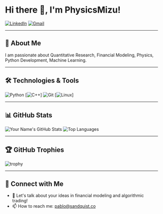 # Hi there 👋, I'm PhysicsMizu!

[![LinkedIn](https://img.shields.io/badge/LinkedIn-%230077B5.svg?style=for-the-badge&logo=linkedin&logoColor=white)](https://www.linkedin.com/in/pablo-sandquist) 
[![Gmail](https://img.shields.io/badge/Gmail-D14836?style=for-the-badge&logo=gmail&logoColor=white)](mailto:pablo@sandquist.co)

---

## 🔭 About Me
I am passionate about Quantitative Research, Financial Modeling, Physics, Python Development, Machine Learning. 

---

## 🛠️ Technologies & Tools

![Python](https://img.shields.io/badge/Python-3670A0?style=for-the-badge&logo=python&logoColor=ffdd54)
[![C++](https://img.shields.io/badge/C++-00599C?style=for-the-badge&logo=c%2B%2B&logoColor=white)]
![Git](https://img.shields.io/badge/Git-F05032?style=for-the-badge&logo=git&logoColor=white)
[![Linux](https://img.shields.io/badge/Linux-FCC624?style=for-the-badge&logo=linux&logoColor=black)]

---

## 📊 GitHub Stats

![Your Name's GitHub Stats](https://github-readme-stats.vercel.app/api?username=yourusername&show_icons=true&theme=radical)
![Top Languages](https://github-readme-stats.vercel.app/api/top-langs/?username=yourusername&layout=compact&theme=radical)

---

## 🏆 GitHub Trophies

![trophy](https://github-profile-trophy.vercel.app/?username=yourusername&theme=onedark)

---

## 🔗 Connect with Me

- 💬 Let's talk about your ideas in financial modeling and algorithmic trading!
- 📫 How to reach me: [pablo@sandquist.co](mailto:pablo@sandquist.co)
